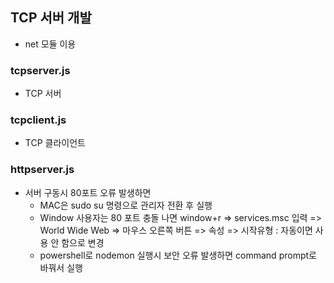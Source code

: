 ## TCP 서버 개발
* net 모듈 이용

### tcpserver.js
* TCP 서버

### tcpclient.js
* TCP 클라이언트


### httpserver.js
* 서버 구동시 80포트 오류 발생하면
    - MAC은 sudo su 명령으로 관리자 전환 후 실행
    - Window 사용자는 80 포트 충돌 나면 window+r => services.msc 입력 => World Wide Web => 마우스 오른쪽 버튼 => 속성 => 시작유형 : 자동이면 사용 안 함으로 변경
    - powershell로 nodemon 실행시 보안 오류 발생하면 command prompt로 바꿔서 실행